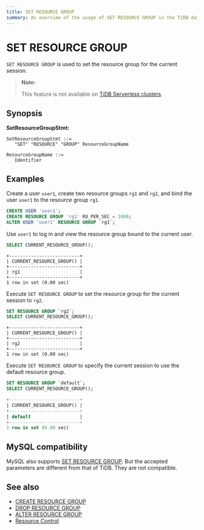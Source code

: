 ```yaml
---
title: SET RESOURCE GROUP
summary: An overview of the usage of SET RESOURCE GROUP in the TiDB database.
---
```


# SET RESOURCE GROUP

`SET RESOURCE GROUP` is used to set the resource group for the current session.

> **Note:**
>
> This feature is not available on [TiDB Serverless clusters](https://docs.pingcap.com/tidbcloud/select-cluster-tier#tidb-serverless).

## Synopsis

**SetResourceGroupStmt:**

```ebnf+diagram
SetResourceGroupStmt ::=
   "SET" "RESOURCE" "GROUP" ResourceGroupName

ResourceGroupName ::=
   Identifier
```

## Examples

Create a user `user1`, create two resource groups `rg1` and `rg2`, and bind the user `user1` to the resource group `rg1`.

```sql
CREATE USER 'user1';
CREATE RESOURCE GROUP 'rg1' RU_PER_SEC = 1000;
ALTER USER 'user1' RESOURCE GROUP `rg1`;
```

Use `user1` to log in and view the resource group bound to the current user.

```sql
SELECT CURRENT_RESOURCE_GROUP();
```

```
+--------------------------+
| CURRENT_RESOURCE_GROUP() |
+--------------------------+
| rg1                      |
+--------------------------+
1 row in set (0.00 sec)
```

Execute `SET RESOURCE GROUP` to set the resource group for the current session to `rg2`.

```sql
SET RESOURCE GROUP `rg2`;
SELECT CURRENT_RESOURCE_GROUP();
```

```
+--------------------------+
| CURRENT_RESOURCE_GROUP() |
+--------------------------+
| rg2                      |
+--------------------------+
1 row in set (0.00 sec)
```

Execute `SET RESOURCE GROUP` to specify the current session to use the default resource group.

```sql
SET RESOURCE GROUP `default`;
SELECT CURRENT_RESOURCE_GROUP();
```

```sql
+--------------------------+
| CURRENT_RESOURCE_GROUP() |
+--------------------------+
| default                  |
+--------------------------+
1 row in set (0.00 sec)
```

## MySQL compatibility

MySQL also supports [SET RESOURCE GROUP](https://dev.mysql.com/doc/refman/8.0/en/set-resource-group.html). But the accepted parameters are different from that of TiDB. They are not compatible.

## See also

* [CREATE RESOURCE GROUP](/sql-statements/sql-statement-create-resource-group.md)
* [DROP RESOURCE GROUP](/sql-statements/sql-statement-drop-resource-group.md)
* [ALTER RESOURCE GROUP](/sql-statements/sql-statement-alter-resource-group.md)
* [Resource Control](/tidb-resource-control.md)